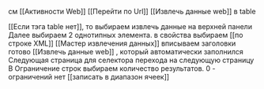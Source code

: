 см [[Активности Web]]
[[Перейти по Url]]
[[Извлечь данные web]] в table

[[Если тэга table нет]], то выбираем извлечь данные на верхней панели
	Далее выбираем 2 однотипных элемента.
	в свойства выбираем [[по строке XML]]
	[[Мастер извлечения данных]] 
	вписываем заголовки
	готово
	[[Извлечь данные web]] , который автоматически заполнился
		Следующая страница для селектора перехода на следующую страницу
		В Ограничение строк выбираем количество результатов. 0 - ограничений нет
[[записать в диапазон ячеек]]
